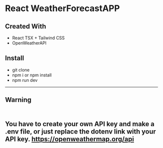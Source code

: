# React WeatherForecastAPP 

## Created With
- React TSX + Tailwind CSS  
- OpenWeatherAPI

## Install 
- git clone
- npm i or npm install
- npm run dev
---

## Warning

<br/>You have to create your own API key and make a .env file, or just replace the dotenv link with your API key.
https://openweathermap.org/api
---

